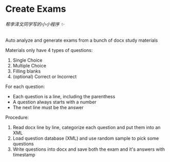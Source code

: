 # Create Exams
###### 帮李泽文同学写的小小程序 :sparkles:
Auto analyze and generate exams from a bunch of docx study materials

Materials only have 4 types of questions:
1. Single Choice
2. Multiple Choice
3. Filling blanks
4. (optional) Correct or Incorrect

For each question:
- Each question is a line, including the parenthess
- A question always starts with a number
- The next line must be the answer

Procedure:
1. Read docx line by line, categorize each question and put them into an XML
2. Load question database (XML) and use random sample to pick some questions
3. Write questions into docx and save both the exam and it's answers with timestamp
